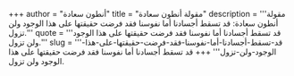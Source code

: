 +++
author = "أنطون سعادة"
title = "مقولة أنطون سعادة"
description = '''مقولة أنطون سعادة: قد تسقط أجسادنا أما نفوسنا فقد فرضت حقيقتها على هذا الوجود ولن تزول.'''
quote = '''قد تسقط أجسادنا أما نفوسنا فقد فرضت حقيقتها على هذا الوجود ولن تزول.'''
slug = '''قد-تسقط-أجسادنا-أما-نفوسنا-فقد-فرضت-حقيقتها-على-هذا-الوجود-ولن-تزول'''
+++
قد تسقط أجسادنا أما نفوسنا فقد فرضت حقيقتها على هذا الوجود ولن تزول.
